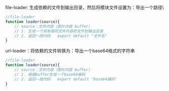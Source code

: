 file-loader: 生成依赖的文件到输出目录，然后将模块文件设置为：导出一个路径\

```js
//file-loader
function loader(source){
	// source：文件内容（图片内容 buffer）
	// 1. 生成一个具有相同文件内容的文件到输出目录
	// 2. 返回一段代码   export default "文件名"
}
```

url-loader：将依赖的文件转换为：导出一个base64格式的字符串


```js
//file-loader
function loader(source){
	// source：文件内容（图片内容 buffer）
	// 1. 根据buffer生成一个base64编码
	// 2. 返回一段代码   export default "base64编码"
}
```

